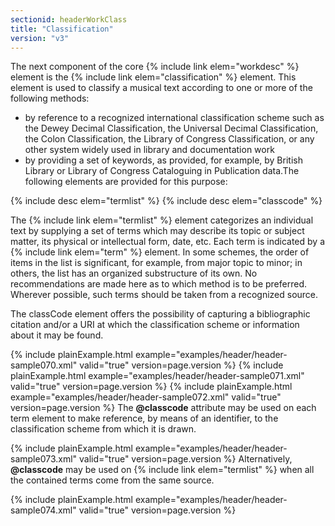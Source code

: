 ```yaml
---
sectionid: headerWorkClass
title: "Classification"
version: "v3"
---
```


The next component of the core {% include link elem="workdesc" %} element is the {% include link elem="classification" %} element. This element is used to classify a musical text
according to one or more of the following methods:

- by reference to a recognized international classification scheme such as the Dewey
Decimal Classification, the Universal Decimal Classification, the Colon Classification,
the Library of Congress Classification, or any other system widely used in library
and documentation work
- by providing a set of keywords, as provided, for example, by British Library or Library
of Congress Cataloguing in Publication data.The following elements are provided for this purpose:



{% include desc elem="termlist" %}
{% include desc elem="classcode" %}




The {% include link elem="termlist" %} element categorizes an individual text by supplying a
set of terms which may describe its topic or subject matter, its physical or intellectual
form, date, etc. Each term is indicated by a {% include link elem="term" %} element. In some
schemes, the order of items in the list is significant, for example, from major topic
to
minor; in others, the list has an organized substructure of its own. No recommendations
are
made here as to which method is to be preferred. Wherever possible, such terms should
be
taken from a recognized source.

The classCode element offers the possibility of capturing a bibliographic citation
and/or a
URI at which the classification scheme or information about it may be found.

{% include plainExample.html example="examples/header/header-sample070.xml" valid="true" version=page.version %}
{% include plainExample.html example="examples/header/header-sample071.xml" valid="true" version=page.version %}
{% include plainExample.html example="examples/header/header-sample072.xml" valid="true" version=page.version %}
The **@classcode** attribute may be used on each term element to make reference, by
means of an identifier, to the classification scheme from which it is drawn.

{% include plainExample.html example="examples/header/header-sample073.xml" valid="true" version=page.version %}
Alternatively, **@classcode** may be used on {% include link elem="termlist" %} when all
the contained terms come from the same source.

{% include plainExample.html example="examples/header/header-sample074.xml" valid="true" version=page.version %}
